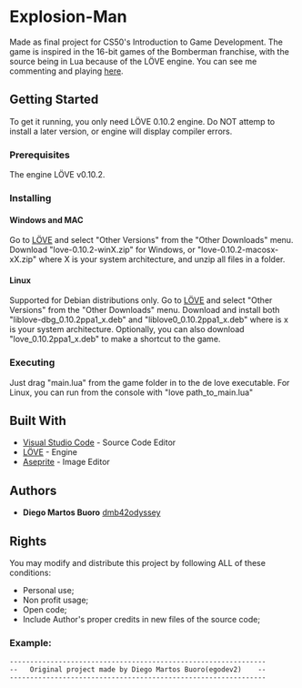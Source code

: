 # Explosion-Man

Made as final project for CS50's Introduction to Game Development. The game is inspired in the 16-bit games of the Bomberman franchise, with the source being in Lua because of the LÖVE engine. You can see me commenting and playing [here](https://www.youtube.com/watch?v=aFnkgOEx_zY&feature=youtu.be).

## Getting Started

To get it running, you only need LÖVE 0.10.2 engine. Do NOT attemp to install a later version, or engine will display compiler errors.

### Prerequisites

The engine LÖVE v0.10.2. 

### Installing


#### Windows and MAC
Go to [LÖVE](www.love2d.org) and select "Other Versions" from the "Other Downloads" menu. Download "love-0.10.2-winX.zip" for Windows, or "love-0.10.2-macosx-xX.zip" where X is your system architecture, and unzip all files in a folder. 

#### Linux
Supported for Debian distributions only. Go to [LÖVE](www.love2d.org) and select "Other Versions" from the "Other Downloads" menu. Download and install both "liblove-dbg_0.10.2ppa1_x.deb" and "liblove0_0.10.2ppa1_x.deb" where is x is your system architecture. Optionally, you can also download "love_0.10.2ppa1_x.deb" to make a shortcut to the game.

### Executing
Just drag "main.lua" from the game folder in to the de love executable. For Linux, you can run from the console with "love path_to_main.lua"

## Built With

* [Visual Studio Code](https://code.visualstudio.com/) - Source Code Editor
* [LÖVE](https://www.love2d.org) - Engine
* [Aseprite](https://www.aseprite.org/) - Image Editor

## Authors

* **Diego Martos Buoro** [dmb42odyssey](https://github.com/dmb42odyssey)

## Rights

You may modify and distribute this project by following ALL of these conditions:
* Personal use;
* Non profit usage;
* Open code; 
* Include Author's proper credits in new files of the source code;

### Example:

```
---------------------------------------------------------------
--   Original project made by Diego Martos Buoro(egodev2)    --
---------------------------------------------------------------
```
